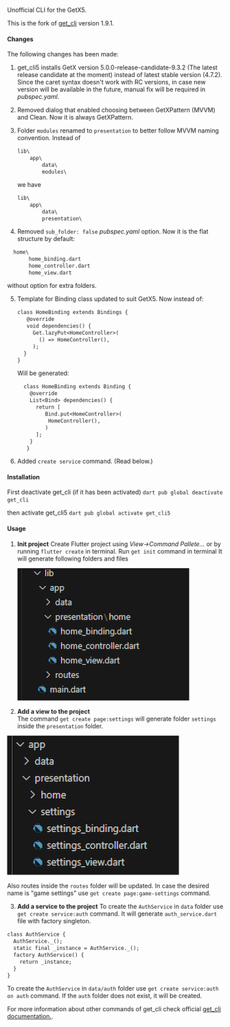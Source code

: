 

Unofficial CLI for the GetX5.

This is the fork of [get_cli](https://pub.dev/packages/get_cli) version 1.9.1.

#### Changes
The following changes has been made:
1. get_cli5 installs GetX version 5.0.0-release-candidate-9.3.2 (The latest release candidate at the moment) instead of latest stable version (4.7.2). Since the caret syntax doesn't work with RC versions, in case new version will be available in the future, manual fix will be required in *pubspec.yaml*.

2. Removed dialog that enabled choosing between GetXPattern (MVVM) and Clean. Now it is always GetXPattern. 

3. Folder `modules` renamed to `presentation` to better follow MVVM naming convention. 
   Instead of
   ```
   lib\
       app\
	       data\
		   modules\
   ```
   we have
   ```
   lib\
       app\
	       data\
		   presentation\
   ```
    
4. Removed `sub_folder: false` *pubspec.yaml* option. Now it is the flat structure by default: 
```
  home\
       home_binding.dart
       home_controller.dart
       home_view.dart
```
without option for extra folders. 

5. Template for Binding class updated to suit GetX5. 
   Now instead of: 
   ```
   class HomeBinding extends Bindings {
      @override
	  void dependencies() {
        Get.lazyPut<HomeController>(
          () => HomeController(),
        );
     }
   }
   ```
   Will be generated: 
   
   ```
	 class HomeBinding extends Binding {
       @override
       List<Bind> dependencies() {
         return [
            Bind.put<HomeController>(
             HomeController(),
            )
         ];
       }
      }
   ```

6. Added `create service` command. (Read below.)
  


#### Installation

First deactivate get_cli (if it has been activated)
`dart pub global deactivate get_cli`

then activate get_cli5
`dart pub global activate get_cli5`

#### Usage
1. **Init project**
   Create Flutter project using *View->Command Pallete...* or by running `flutter create` in terminal. 
   Run `get init` command in terminal
   It will generate following folders and files

   ![init folder structure](/screenshots/getx_init_folders.png)
   
2. **Add a view to the project**   
The command `get create page:settings` will generate folder `settings` inside the `presentation` folder.

![create page folder structure](/screenshots/getx_create_page.png)

Also routes inside the `routes` folder will be updated. 
In case the desired name is "game settings" use `get create page:game-settings` command. 

3. **Add a service to the project**
To create the `AuthService` in `data` folder use `get create service:auth` command. It will generate `auth_service.dart` file with factory singleton. 
```
class AuthService {
  AuthService._();
  static final _instance = AuthService._();
  factory AuthService() {
    return _instance;
  }
}
```
To create the `AuthService` in `data/auth` folder use `get create service:auth on auth` command. If the `auth` folder does not exist, it will be created. 


For more information about other commands of get_cli check official [get_cli documentation.](https://pub.dev/packages/get_cli).

